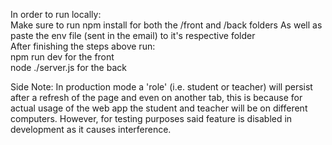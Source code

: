 In order to run locally:  
Make sure to run npm install for both the /front and /back folders
As well as paste the env file (sent in the email) to it's respective folder  
After finishing the steps above run:  
npm run dev for the front  
node ./server.js for the back  
  
Side Note:
In production mode a 'role' (i.e. student or teacher) will persist after a refresh of the page and even on another tab,
this is because for actual usage of the web app the student and teacher will be on different computers.
However, for testing purposes said feature is disabled in development as it causes interference.
